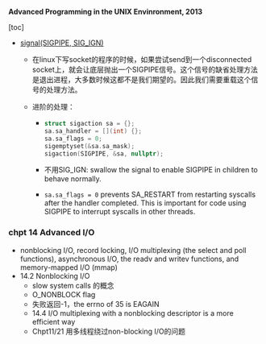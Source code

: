 **Advanced Programming in the UNIX Envinronment, 2013**

[toc]

* [signal(SIGPIPE, SIG_IGN)](https://blog.csdn.net/weiwangchao_/article/details/38901857)

  * 在linux下写socket的程序的时候，如果尝试send到一个disconnected socket上，就会让底层抛出一个SIGPIPE信号。这个信号的缺省处理方法是退出进程，大多数时候这都不是我们期望的。因此我们需要重载这个信号的处理方法。

  * 进阶的处理：

    * ```c++
      struct sigaction sa = {};
      sa.sa_handler = [](int) {};
      sa.sa_flags = 0;
      sigemptyset(&sa.sa_mask);
      sigaction(SIGPIPE, &sa, nullptr);
      ```

    * 不用SIG_IGN: swallow the signal to enable SIGPIPE in children to behave normally.

    * `sa.sa_flags = 0` prevents SA_RESTART from restarting syscalls after the handler completed. This is important for code using SIGPIPE to interrupt syscalls in other threads.


### chpt 14 Advanced I/O

* nonblocking I/O, record locking, I/O multiplexing (the select and poll functions), asynchronous I/O, the readv and writev functions, and memory-mapped I/O (mmap)
* 14.2 Nonblocking I/O
  * slow system calls 的概念
  * O_NONBLOCK flag
  * 失败返回-1，the errno of 35 is EAGAIN
  * 14.4 I/O multiplexing with a nonblocking descriptor is a more efficient way
  * Chpt11/21 用多线程绕过non-blocking I/O的问题
